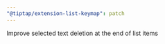 ```yaml
---
"@tiptap/extension-list-keymap": patch
---
```


Improve selected text deletion at the end of list items

